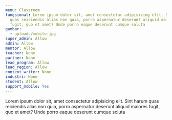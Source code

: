 ```yaml
---
menu: Classroom
fungsional: Lorem ipsum dolor sit, amet consectetur adipisicing elit. Sint harum
  quas reiciendis alias non quia, porro aspernatur deserunt aliquid maiores
  fugit, quo et amet? Unde porro eaque deserunt cumque soluta
gambar:
  - uploads/mobile.jpg
super_admin: Allow
admin: Allow
mentor: Allow
teacher: None
partner: None
lead_program: Allow
lead_region: Allow
content_writer: None
industri: None
student: Allow
support_mobile: Yes
---
```

<!--StartFragment-->

Lorem ipsum dolor sit, amet consectetur adipisicing elit. Sint harum quas reiciendis alias non quia, porro aspernatur deserunt aliquid maiores fugit, quo et amet? Unde porro eaque deserunt cumque soluta

<!--EndFragment-->
